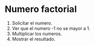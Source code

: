 # Numero factorial

1. Solicitar el numero.
2. Ver que el numero -1 no se mayor a 1.
3. Multiplicar los numeros.
4. Mostrar el resultado.